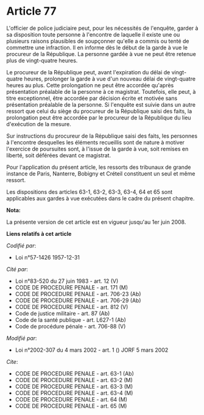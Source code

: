 # Article 77

L'officier de police judiciaire peut, pour les nécessités de l'enquête, garder à sa disposition toute personne à l'encontre
de laquelle il existe une ou plusieurs raisons plausibles de soupçonner qu'elle a commis ou tenté de commettre une
infraction. Il en informe dès le début de la garde à vue le procureur de la République. La personne gardée à vue ne peut être
retenue plus de vingt-quatre heures.

Le procureur de la République peut, avant l'expiration du délai de vingt-quatre heures, prolonger la garde à vue d'un nouveau
délai de vingt-quatre heures au plus. Cette prolongation ne peut être accordée qu'après présentation préalable de la personne
à ce magistrat. Toutefois, elle peut, à titre exceptionnel, être accordée par décision écrite et motivée sans présentation
préalable de la personne. Si l'enquête est suivie dans un autre ressort que celui du siège du procureur de la République
saisi des faits, la prolongation peut être accordée par le procureur de la République du lieu d'exécution de la mesure.

Sur instructions du procureur de la République saisi des faits, les personnes à l'encontre desquelles les éléments recueillis
sont de nature à motiver l'exercice de poursuites sont, à l'issue de la garde à vue, soit remises en liberté, soit déférées
devant ce magistrat.

Pour l'application du présent article, les ressorts des tribunaux de grande instance de Paris, Nanterre, Bobigny et Créteil
constituent un seul et même ressort.

Les dispositions des articles 63-1, 63-2, 63-3, 63-4, 64 et 65 sont applicables aux gardes à vue exécutées dans le cadre du
présent chapitre.

**Nota:**

La présente version de cet article est en vigueur jusqu'au 1er juin 2008.

**Liens relatifs à cet article**

_Codifié par_:

  - Loi n°57-1426 1957-12-31

_Cité par_:

  - Loi n°83-520 du 27 juin 1983 - art. 12 (V)
  - CODE DE PROCEDURE PENALE - art. 171 (M)
  - CODE DE PROCEDURE PENALE - art. 706-23 (Ab)
  - CODE DE PROCEDURE PENALE - art. 706-29 (Ab)
  - CODE DE PROCEDURE PENALE - art. 812 (V)
  - Code de justice militaire - art. 87 (Ab)
  - Code de la santé publique - art. L627-1 (Ab)
  - Code de procédure pénale - art. 706-88 (V)

_Modifié par_:

  - Loi n°2002-307 du 4 mars 2002 - art. 1 () JORF 5 mars 2002

_Cite_:

  - CODE DE PROCEDURE PENALE - art. 63-1 (Ab)
  - CODE DE PROCEDURE PENALE - art. 63-2 (M)
  - CODE DE PROCEDURE PENALE - art. 63-3 (M)
  - CODE DE PROCEDURE PENALE - art. 63-4 (M)
  - CODE DE PROCEDURE PENALE - art. 64 (M)
  - CODE DE PROCEDURE PENALE - art. 65 (M)
